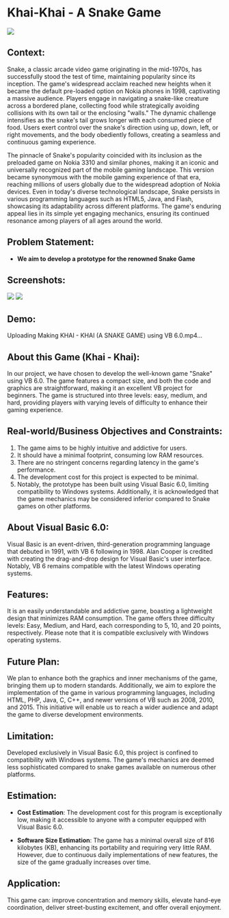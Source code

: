 # Khai-Khai - A Snake Game

![](https://i.imgur.com/L7M3yeO.png)

## Context:

Snake, a classic arcade video game originating in the mid-1970s, has successfully stood the test of time, maintaining popularity since its inception. The game's widespread acclaim reached new heights when it became the default pre-loaded option on Nokia phones in 1998, captivating a massive audience. Players engage in navigating a snake-like creature across a bordered plane, collecting food while strategically avoiding collisions with its own tail or the enclosing "walls." The dynamic challenge intensifies as the snake's tail grows longer with each consumed piece of food. Users exert control over the snake's direction using up, down, left, or right movements, and the body obediently follows, creating a seamless and continuous gaming experience.

The pinnacle of Snake's popularity coincided with its inclusion as the preloaded game on Nokia 3310 and similar phones, making it an iconic and universally recognized part of the mobile gaming landscape. This version became synonymous with the mobile gaming experience of that era, reaching millions of users globally due to the widespread adoption of Nokia devices. Even in today's diverse technological landscape, Snake persists in various programming languages such as HTML5, Java, and Flash, showcasing its adaptability across different platforms. The game's enduring appeal lies in its simple yet engaging mechanics, ensuring its continued resonance among players of all ages around the world.

## Problem Statement:

 - **We aim to develop a prototype for the renowned Snake Game**

## Screenshots:

![](https://i.imgur.com/5T8iOTz.png)
![](https://i.imgur.com/QWIDShb.png)

## Demo:

Uploading Making KHAI - KHAI (A SNAKE GAME) using VB 6.0.mp4…

## About this Game (Khai - Khai):

In our project, we have chosen to develop the well-known game "Snake" using VB 6.0. The game features a compact size, and both the code and graphics are straightforward, making it an excellent VB project for beginners. The game is structured into three levels: easy, medium, and hard, providing players with varying levels of difficulty to enhance their gaming experience.

## Real-world/Business Objectives and Constraints:

1. The game aims to be highly intuitive and addictive for users.
2. It should have a minimal footprint, consuming low RAM resources.
3. There are no stringent concerns regarding latency in the game's performance.
4. The development cost for this project is expected to be minimal.
5. Notably, the prototype has been built using Visual Basic 6.0, limiting compatibility to Windows systems. Additionally, it is acknowledged that the game mechanics may be considered inferior compared to Snake games on other platforms.

## About Visual Basic 6.0:

Visual Basic is an event-driven, third-generation programming language that debuted in 1991, with VB 6 following in 1998. Alan Cooper is credited with creating the drag-and-drop design for Visual Basic's user interface. Notably, VB 6 remains compatible with the latest Windows operating systems.


## Features:

It is an easily understandable and addictive game, boasting a lightweight design that minimizes RAM consumption. The game offers three difficulty levels: Easy, Medium, and Hard, each corresponding to 5, 10, and 20 points, respectively. Please note that it is compatible exclusively with Windows operating systems.

## Future Plan:

We plan to enhance both the graphics and inner mechanisms of the game, bringing them up to modern standards. Additionally, we aim to explore the implementation of the game in various programming languages, including HTML, PHP, Java, C, C++, and newer versions of VB such as 2008, 2010, and 2015. This initiative will enable us to reach a wider audience and adapt the game to diverse development environments.

## Limitation:

Developed exclusively in Visual Basic 6.0, this project is confined to compatibility with Windows systems. The game's mechanics are deemed less sophisticated compared to snake games available on numerous other platforms.

## Estimation:

- **Cost Estimation**: The development cost for this program is exceptionally low, making it accessible to anyone with a computer equipped with Visual Basic 6.0.

- **Software Size Estimation**: The game has a minimal overall size of 816 kilobytes (KB), enhancing its portability and requiring very little RAM. However, due to continuous daily implementations of new features, the size of the game gradually increases over time.

## Application:

This game can: improve concentration and memory skills, elevate hand-eye coordination, deliver street-busting excitement, and offer overall enjoyment.
